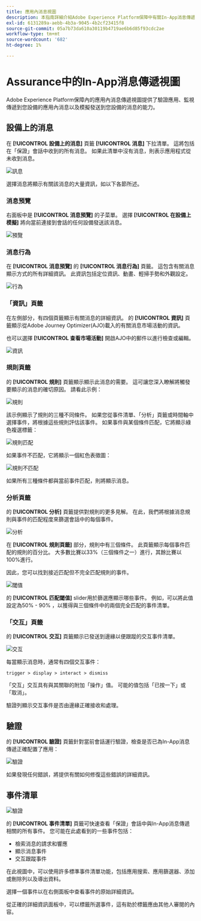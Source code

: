 ```yaml
---
title: 應用內消息視圖
description: 本指南詳細介紹Adobe Experience Platform保障中有關In-App消息傳遞視圖的資訊。
exl-id: 6131289a-aebb-4b3a-9045-4b2cf23415f8
source-git-commit: 05a7b73da610a30119b4719ae6b6d85f93cdc2ae
workflow-type: tm+mt
source-wordcount: '682'
ht-degree: 1%

---
```


# Assurance中的In-App消息傳遞視圖

Adobe Experience Platform保障內的應用內消息傳遞視圖提供了驗證應用、監視傳遞到您設備的應用內消息以及模擬發送到您設備的消息的能力。

## 設備上的消息

在 **[!UICONTROL 設備上的消息]** 頁籤 **[!UICONTROL 消息]** 下拉清單。 這將包括在「保證」會話中收到的所有消息。 如果此清單中沒有消息，則表示應用程式從未收到消息。

![訊息](./images/in-app-messaging/message.png)

選擇消息將顯示有關該消息的大量資訊，如以下各節所述。

### 消息預覽

右面板中是 **[!UICONTROL 消息預覽]** 的子菜單。 選擇 **[!UICONTROL 在設備上模擬]** 將向當前連接到會話的任何設備發送該消息。

![預覽](./images/in-app-messaging/preview.png)

### 消息行為

在 **[!UICONTROL 消息預覽]** 的 **[!UICONTROL 消息行為]** 頁籤。 這包含有關消息顯示方式的所有詳細資訊。 此資訊包括定位資訊、動畫、輕掃手勢和外觀設定。

![行為](./images/in-app-messaging/gestures.png)

### 「資訊」頁籤

在左側部分，有四個頁籤顯示有關消息的詳細資訊。 的 **[!UICONTROL 資訊]** 頁籤顯示從Adobe Journey Optimizer(AJO)載入的有關消息市場活動的資訊。

也可以選擇 **[!UICONTROL 查看市場活動]** 開啟AJO中的郵件以進行檢查或編輯。

![資訊](./images/in-app-messaging/info.png)

### 規則頁籤

的 **[!UICONTROL 規則]** 頁籤顯示顯示此消息的需要。 這可讓您深入瞭解將觸發要顯示的消息的確切原因。 請看此示例：

![規則](./images/in-app-messaging/rules.png)

該示例顯示了規則的三種不同條件。 如果您從事件清單、「分析」頁籤或時間軸中選擇事件，將根據這些規則評估該事件。 如果事件與某個條件匹配，它將顯示綠色複選標籤：

![規則匹配](./images/in-app-messaging/rule-match.png)

如果事件不匹配，它將顯示一個紅色表徵圖：

![規則不匹配](./images/in-app-messaging/rule-mismatch.png)

如果所有三種條件都與當前事件匹配，則將顯示消息。

### 分析頁籤

的 **[!UICONTROL 分析]** 頁籤提供對規則的更多見解。 在此，我們將根據消息規則與事件的匹配程度來篩選會話中的每個事件。

![分析](./images/in-app-messaging/analyze.png)

在 **[!UICONTROL 規則頁籤]** 部分，規則中有三個條件。 此頁籤顯示每個事件匹配的規則的百分比。 大多數比賽以33%（三個條件之一）進行，其餘比賽以100%進行。

因此，您可以找到接近匹配但不完全匹配規則的事件。

![閾值](./images/in-app-messaging/threshold.png)

的 **[!UICONTROL 匹配閾值]** slider用於篩選應顯示哪些事件。 例如，可以將此值設定為50% - 90% ，以獲得與三個條件中的兩個完全匹配的事件清單。

### 「交互」頁籤

的 **[!UICONTROL 交互]** 頁籤顯示已發送到邊緣以便跟蹤的交互事件清單。

![交互](./images/in-app-messaging/interactions.png)

每當顯示消息時，通常有四個交互事件：

```
trigger > display > interact > dismiss
```

「交互」交互具有與其關聯的附加「操作」值。 可能的值包括「已按一下」或「取消」。

驗證列顯示交互事件是否由邊緣正確接收和處理。

## 驗證

的 **[!UICONTROL 驗證]** 頁籤針對當前會話運行驗證，檢查是否已為In-App消息傳遞正確配置了應用：

![驗證](./images/in-app-messaging/validation.png)

如果發現任何錯誤，將提供有關如何修復這些錯誤的詳細資訊。

## 事件清單

![驗證](./images/in-app-messaging/event-list.png)

的 **[!UICONTROL 事件清單]** 頁籤可快速查看「保證」會話中與In-App消息傳遞相關的所有事件。 您可能在此處看到的一些事件包括：

* 檢索消息的請求和響應
* 顯示消息事件
* 交互跟蹤事件

在此視圖中，可以使用許多標準事件清單功能，包括應用搜索、應用篩選器、添加或刪除列以及導出資料。

選擇一個事件以在右側面板中查看事件的原始詳細資訊。

從正確的詳細資訊面板中，可以標籤所選事件，這有助於標籤應由其他人審閱的內容。
